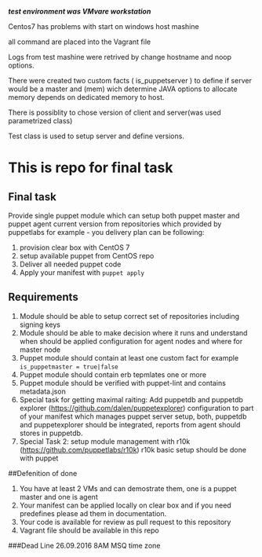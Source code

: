 ***test environment was VMvare workstation***

Centos7 has problems with start on windows host mashine

all command are placed into the Vagrant file

Logs from test mashine were retrived by change hostname and noop options.

There were created two custom facts ( is_puppetserver ) to define if server would be a master
and (mem) wich determine JAVA options to allocate memory depends on dedicated memory to host.

There is possiblity to chose version of client and server(was used parametrized class)

Test class is used to setup server and define versions.

# This is repo for final task 
## Final task
Provide single puppet module which can setup both puppet master and puppet agent current version from repositories which provided by puppetlabs for example - you delivery plan can be following:
  1. provision clear box with CentOS 7
  2. setup available puppet from CentOS repo
  3. Deliver all needed puppet code
  4. Apply your manifest with `puppet apply`
  
## Requirements

 1. Module should be able to setup correct set of repositories including signing keys
 2. Module should be able to make decision where it runs and understand when should be applied configuration for agent nodes and where for master node
 3. Puppet module should contain at least one custom fact for example `is_puppetmaster = true|false`
 4. Puppet module should contain erb tepmlates one or more
 5. Puppet module should be verified with puppet-lint and contains metadata.json
   5. Special task for getting maximal raiting: Add puppetdb and puppetdb explorer (https://github.com/dalen/puppetexplorer) configuration to part of your manifest which manages puppet server setup, both, puppetdb and puppetexplorer should be integrated, reports from agent should stores in puppetdb.
   6. Special Task 2: setup module management with r10k (https://github.com/puppetlabs/r10k) r10k basic setup should be done with puppet
   
##Defenition of done

 1. You have at least 2 VMs and can demostrate them, one is a puppet master and one is agent
 2. Your manifest can be applied locally on clear box and if you need predefines please ad them in documentation.
 3. Your code is available for review as pull request to this repository
 4. Vagrant file should be available in this repo
 
###Dead Line 26.09.2016 8AM MSQ time zone
